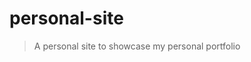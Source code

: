 # personal-site

> A personal site to showcase my personal portfolio

<!-- ## Build Setup

``` bash
# install dependencies
npm install

# serve with hot reload at localhost:8080
npm run dev

# build for production with minification
npm run build
``` -->

<!-- For detailed explanation on how things work, consult the [docs for vue-loader](http://vuejs.github.io/vue-loader). -->
